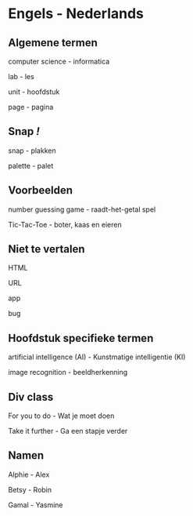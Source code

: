 # Engels - Nederlands

## Algemene termen
computer science - informatica

lab - les

unit - hoofdstuk

page - pagina

## Snap *!*

snap - plakken

palette - palet

## Voorbeelden

number guessing game - raadt-het-getal spel

Tic-Tac-Toe - boter, kaas en eieren

## Niet te vertalen
HTML

URL 

app 

bug

## Hoofdstuk specifieke termen
artificial intelligence (AI) - Kunstmatige intelligentie (KI)

image recognition - beeldherkenning

## Div class

For you to do - Wat je moet doen

Take it further - Ga een stapje verder

## Namen
Alphie - Alex

Betsy - Robin

Gamal - Yasmine

